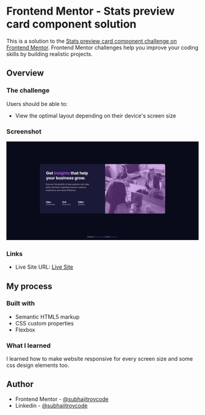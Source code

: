 # Frontend Mentor - Stats preview card component solution

This is a solution to the [Stats preview card component challenge on Frontend Mentor](https://www.frontendmentor.io/challenges/stats-preview-card-component-8JqbgoU62). Frontend Mentor challenges help you improve your coding skills by building realistic projects.

## Overview

### The challenge

Users should be able to:

- View the optimal layout depending on their device's screen size

### Screenshot

![](https://github.com/subhajitroycode/stats-preview-card-component/blob/master/images/Screenshot%202021-05-08%20230626.jpg)

### Links

- Live Site URL: [Live Site](https://subhajitroycode.github.io/stats-preview-card-component)

## My process

### Built with

- Semantic HTML5 markup
- CSS custom properties
- Flexbox

### What I learned

I learned how to make website responsive for every screen size and some css design elements too.

## Author

- Frontend Mentor - [@subhajitroycode](https://www.frontendmentor.io/profile/subhajitroycode)
- Linkedin - [@subhajitroycode](https://www.linkedin.com/in/subhajitroycode/)
